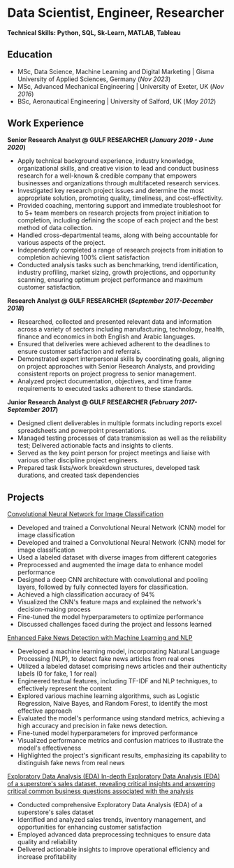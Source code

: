 # Data Scientist, Engineer, Researcher

#### Technical Skills: Python, SQL, Sk-Learn, MATLAB, Tableau

## Education
- MSc, Data Science, Machine Learning and Digital Marketing | Gisma University of Applied Sciences, Germany (_Nov 2023_)		
- MSc, Advanced Mechanical Engineering | University of Exeter, UK (_Nov 2016_)
- BSc, Aeronautical Engineering | University of Salford, UK (_May 2012_)

## Work Experience
**Senior Research Analyst @ GULF RESEARCHER (_January 2019 - June 2020_)**
- Apply technical background experience, industry knowledge, organizational skills, and creative vision to lead and conduct business research for a well-known & credible company that empowers businesses and organizations through multifaceted research services.
- Investigated key research project issues and determine the most appropriate solution, promoting quality, timeliness, and cost-effectivity.
- Provided coaching, mentoring support and immediate troubleshoot for to 5+ team members on research projects from project initiation to completion, including defining the scope of each project and the best method of data collection.
- Handled cross-departmental teams, along with being accountable for various aspects of the project. 
- Independently completed a range of research projects from initiation to completion achieving 100% client satisfaction 
- Conducted analysis tasks such as benchmarking, trend identification, industry profiling, market sizing, growth projections, and opportunity scanning, ensuring optimum project performance and maximum customer satisfaction. 

**Research Analyst  @ GULF RESEARCHER (_September 2017-December 2018_)**
- Researched, collected and presented relevant data and information across a variety of sectors including manufacturing, technology, health, finance and economics in both English and Arabic languages.
- Ensured that deliveries were achieved adherent to the deadlines to ensure customer satisfaction and referrals.
- Demonstrated expert interpersonal skills by coordinating goals, aligning on project approaches with Senior Research Analysts, and providing consistent reports on project progress to senior management. 
- Analyzed project documentation, objectives, and time frame requirements to executed tasks adherent to these standards.

**Junior Research Analyst @ GULF RESEARCHER (_February 2017-September 2017_)**
- Designed client deliverables in multiple formats including reports excel spreadsheets and powerpoint presentations.
- Managed testing processes of data transmission as well as the reliability test; Delivered actionable facts and insights to clients. 
- Served as the key point person for project meetings and liaise with various other discipline project engineers.
- Prepared task lists/work breakdown structures, developed task durations, and created task dependencies
 

## Projects

[Convolutional Neural Network for Image Classification](https://github.com/nabeelmaklai/Portfolio/blob/main/Projects/CNN/Image_classification.ipynb)
- Developed and trained a Convolutional Neural Network (CNN) model for image classification
- Developed and trained a Convolutional Neural Network (CNN) model for image classification
- Used a labeled dataset with diverse images from different categories
- Preprocessed and augmented the image data to enhance model performance
- Designed a deep CNN architecture with convolutional and pooling layers, followed by fully connected layers for classification.
- Achieved a high classification accuracy of 94%
- Visualized the CNN's feature maps and explained the network's decision-making process
- Fine-tuned the model hyperparameters to optimize performance 
- Discussed challenges faced during the project and lessons learned

[Enhanced Fake News Detection with Machine Learning and NLP](https://github.com/nabeelmaklai/Portfolio/blob/main/Projects/NLP/NLP_Fake_News_Detection_Model.ipynb)
- Developed a machine learning model, incorporating Natural Language Processing (NLP), to detect fake news articles from real ones
- Utilized a labeled dataset comprising news articles and their authenticity labels (0 for fake, 1 for real)
- Engineered textual features, including TF-IDF and NLP techniques, to effectively represent the content
- Explored various machine learning algorithms, such as Logistic Regression, Naive Bayes, and Random Forest, to identify the most effective approach
- Evaluated the model's performance using standard metrics, achieving a high accuracy and precision in fake news detection.
- Fine-tuned model hyperparameters for improved performance
- Visualized performance metrics and confusion matrices to illustrate the model's effectiveness
- Highlighted the project's significant results, emphasizing its capability to distinguish fake news from real news

[Exploratory Data Analysis (EDA) In-depth Exploratory Data Analysis (EDA) of a superstore's sales dataset, revealing critical insights and answering critical common business questions associated with the analysis](https://github.com/nabeelmaklai/Portfolio/blob/main/Projects/EDA/Superstore_EDA.ipynb)

- Conducted comprehensive Exploratory Data Analysis (EDA) of a superstore's sales dataset
- Identified and analyzed sales trends, inventory management, and opportunities for enhancing customer satisfaction
- Employed advanced data preprocessing techniques to ensure data quality and reliability
- Delivered actionable insights to improve operational efficiency and increase profitability


